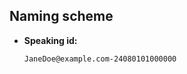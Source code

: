 
Naming scheme
----------------------------------------------------------

- **Speaking id:**
  ```
  JaneDoe@example.com-24080101000000
  ```
